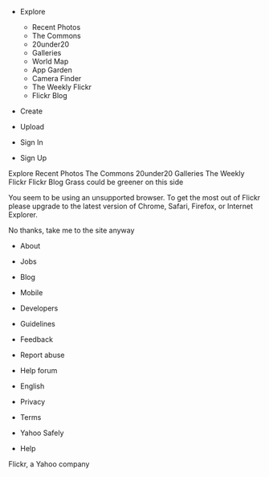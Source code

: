 *   Explore
    *   Recent Photos
    *   The Commons
    *   20under20
    *   Galleries
    *   World Map
    *   App Garden
    *   Camera Finder
    *   The Weekly Flickr
    *   Flickr Blog
*   Create

*   Upload

*   Sign In
*   Sign Up

Explore Recent Photos The Commons 20under20 Galleries The Weekly Flickr Flickr Blog Grass could be greener on this side

You seem to be using an unsupported browser. To get the most out of Flickr please upgrade to the latest version of Chrome, Safari, Firefox, or Internet Explorer.

No thanks, take me to the site anyway

*   About
*   Jobs
*   Blog
*   Mobile
*   Developers
*   Guidelines
*   Feedback
*   Report abuse
*   Help forum
*   English

*   Privacy
*   Terms
*   Yahoo Safely
*   Help

Flickr, a Yahoo company